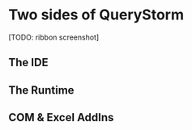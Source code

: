 # Two sides of QueryStorm

[TODO: ribbon screenshot]

## The IDE
## The Runtime

## COM & Excel AddIns